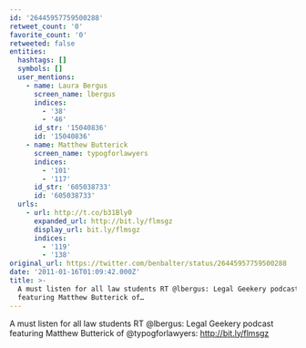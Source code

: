 ```yaml
---
id: '26445957759500288'
retweet_count: '0'
favorite_count: '0'
retweeted: false
entities:
  hashtags: []
  symbols: []
  user_mentions:
    - name: Laura Bergus
      screen_name: lbergus
      indices:
        - '38'
        - '46'
      id_str: '15040836'
      id: '15040836'
    - name: Matthew Butterick
      screen_name: typogforlawyers
      indices:
        - '101'
        - '117'
      id_str: '605038733'
      id: '605038733'
  urls:
    - url: http://t.co/b31Bly0
      expanded_url: http://bit.ly/flmsgz
      display_url: bit.ly/flmsgz
      indices:
        - '119'
        - '138'
original_url: https://twitter.com/benbalter/status/26445957759500288
date: '2011-01-16T01:09:42.000Z'
title: >-
  A must listen for all law students RT @lbergus: Legal Geekery podcast
  featuring Matthew Butterick of…
---
```


A must listen for all law students RT @lbergus: Legal Geekery podcast featuring Matthew Butterick of @typogforlawyers: http://bit.ly/flmsgz